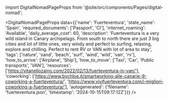
import DigitalNomadPageProps from '@site/src/components/Pages/digital-nomad';

<DigitalNomadPageProps
    data={{'name': 'Fuerteventura', 'state_name': 'Spain', 'required_documents': ['Passport', 'CI'], 'internet_roaming': 'Available', 'daily_average_cost': 60, 'description': 'Fuerteventura is a very wild island in Canary archipelago. From south to north there are just 3 big cities and lot of little ones, very windy and perfect to surfing, relaxing, explore and chilling. Perfect to rent RV or VAN with lot of area to stay', 'tags': ['nature', 'sand', 'beach', 'surf', 'wind', 'wild', 'van', 'rv'], 'how_to_arrive': ['Airplane', 'Ship'], 'how_to_move': ['Taxi', 'Car', 'Public transports', 'VAN'], 'resources': ['https://vitanellozaino.com/2022/02/13/fuerteventura-in-van/'], 'coworking': ['https://www.bychloe.it/smartworking-alle-canarie-9-coworking-a-fuerteventura/', 'https://www.vivifuerteventura.com/i-migliori-coworking-a-fuerteventura/'], 'autogenerated': {'filename': 'fuerteventura.json', 'timestamp': '2024-10-15T09:17:12Z'}}}
/>
